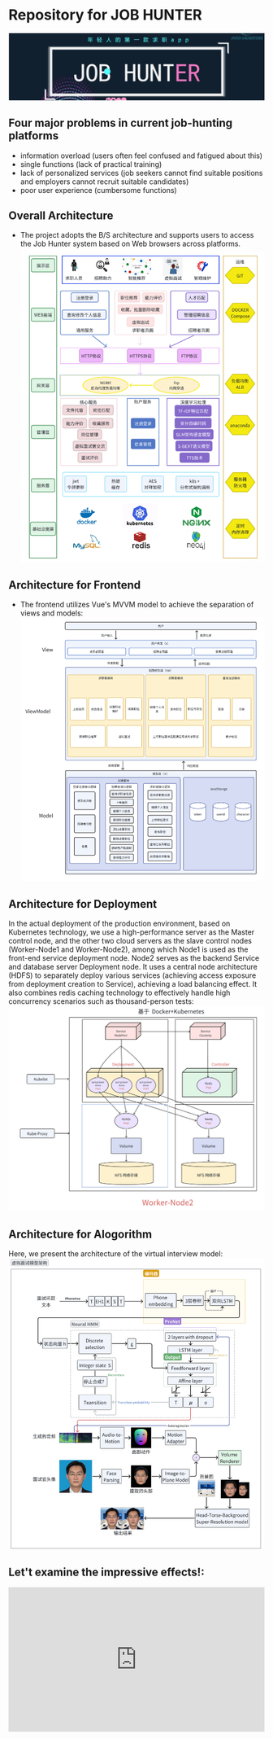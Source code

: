 # Repository for JOB HUNTER

![Job Hunter image](asset/logo.png)

## Four major problems in current job-hunting platforms
- information overload (users often feel confused and fatigued about this)
- single functions (lack of practical training)
- lack of personalized services (job seekers cannot find suitable positions and employers cannot recruit suitable candidates)
- poor user experience (cumbersome functions)

## Overall Architecture
- The project adopts the B/S architecture and supports users to access the Job Hunter system based on Web browsers across platforms.
![Job Hunter image](asset/architexture.png)

## Architecture for Frontend
- The frontend utilizes Vue's MVVM model to achieve the separation of views and models:
![frontend](asset/frontend.png)

## Architecture for Deployment
In the actual deployment of the production environment, based on Kubernetes technology, we use a high-performance server as the Master control node, and the other two cloud servers as the slave control nodes (Worker-Node1 and Worker-Node2), among which Node1 is used as the front-end service deployment node. Node2 serves as the backend Service and database server Deployment node. It uses a central node architecture (HDFS) to separately deploy various services (achieving access exposure from deployment creation to Service), achieving a load balancing effect. It also combines redis caching technology to effectively handle high concurrency scenarios such as thousand-person tests:
![deployment](asset/backend.png)

## Architecture for Alogorithm
Here, we present the architecture of the virtual interview model:
![deployment](asset/algorithm.png)

## Let't examine the impressive effects!:
<div style="padding:56.25% 0 0 0;position:relative;"><iframe src="https://player.vimeo.com/video/1082929609?badge=0&amp;autopause=0&amp;player_id=0&amp;app_id=58479" frameborder="0" allow="autoplay; fullscreen; picture-in-picture; clipboard-write; encrypted-media" style="position:absolute;top:0;left:0;width:100%;height:100%;" title="Job Hunter决赛演示视频"></iframe></div><script src="https://player.vimeo.com/api/player.js"></script>
